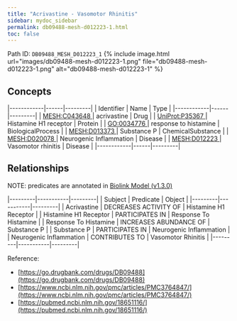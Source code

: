 ```yaml
---
title: "Acrivastine - Vasomotor Rhinitis"
sidebar: mydoc_sidebar
permalink: db09488-mesh-d012223-1.html
toc: false 
---
```



Path ID: `DB09488_MESH_D012223_1`
{% include image.html url="images/db09488-mesh-d012223-1.png" file="db09488-mesh-d012223-1.png" alt="db09488-mesh-d012223-1" %}

## Concepts

|------------|------|---------|
| Identifier | Name | Type    |
|------------|------|---------|
| <a href="https://identifiers.org/MESH:C043648">MESH:C043648 </a> | acrivastine | Drug |
| <a href="https://identifiers.org/UniProt:P35367">UniProt:P35367 </a> | Histamine H1 receptor | Protein |
| <a href="https://identifiers.org/GO:0034776">GO:0034776 </a> | response to histamine | BiologicalProcess |
| <a href="https://identifiers.org/MESH:D013373">MESH:D013373 </a> | Substance P | ChemicalSubstance |
| <a href="https://identifiers.org/MESH:D020078">MESH:D020078 </a> | Neurogenic Inflammation | Disease |
| <a href="https://identifiers.org/MESH:D012223">MESH:D012223 </a> | Vasomotor rhinitis | Disease |
|------------|------|---------|

## Relationships


NOTE: predicates are annotated in <a href="https://github.com/biolink/biolink-model/releases/tag/v1.3.0">Biolink Model (v1.3.0)</a>

|---------|-----------|---------|
| Subject | Predicate | Object  |
|---------|-----------|---------|
| Acrivastine | DECREASES ACTIVITY OF | Histamine H1 Receptor |
| Histamine H1 Receptor | PARTICIPATES IN | Response To Histamine |
| Response To Histamine | INCREASES ABUNDANCE OF | Substance P |
| Substance P | PARTICIPATES IN | Neurogenic Inflammation |
| Neurogenic Inflammation | CONTRIBUTES TO | Vasomotor Rhinitis |
|---------|-----------|---------|

Reference: 
  - [https://go.drugbank.com/drugs/DB09488](https://go.drugbank.com/drugs/DB09488)
  - [https://www.ncbi.nlm.nih.gov/pmc/articles/PMC3764847/](https://www.ncbi.nlm.nih.gov/pmc/articles/PMC3764847/)
  - [https://pubmed.ncbi.nlm.nih.gov/18651116/](https://pubmed.ncbi.nlm.nih.gov/18651116/)
